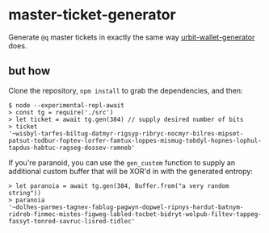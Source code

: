 # master-ticket-generator

Generate `@q` master tickets in exactly the same way
[urbit-wallet-generator][wgen] does.

## but how

Clone the repository, `npm install` to grab the dependencies, and then:

```
$ node --experimental-repl-await
> const tg = require('./src')
> let ticket = await tg.gen(384) // supply desired number of bits
> ticket
'~wisbyl-tarfes-biltug-datmyr-rigsyp-ribryc-nocmyr-bilres-mipset-patsut-todbur-foptev-lorfer-famtux-loppes-mismug-tobdyl-hopnes-lophul-tapdus-habtuc-ragseg-dossev-ramneb'
```

If you're paranoid, you can use the `gen_custom` function to supply an
additional custom buffer that will be XOR'd in with the generated entropy:

```
> let paranoia = await tg.gen(384, Buffer.from("a very random string"))
> paranoia
'~dolhes-parmes-tagnev-fablug-pagwyn-dopwel-ripnys-hardut-batnym-ridreb-finmec-mistes-figweg-labled-tocbet-bidryt-wolpub-filtev-tappeg-fassyt-tonred-savruc-lisred-tidlec'
```

[wgen]: https://github.com/urbit/urbit-wallet-generator

